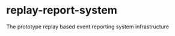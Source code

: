 replay-report-system
====================

The prototype replay based event reporting system infrastructure